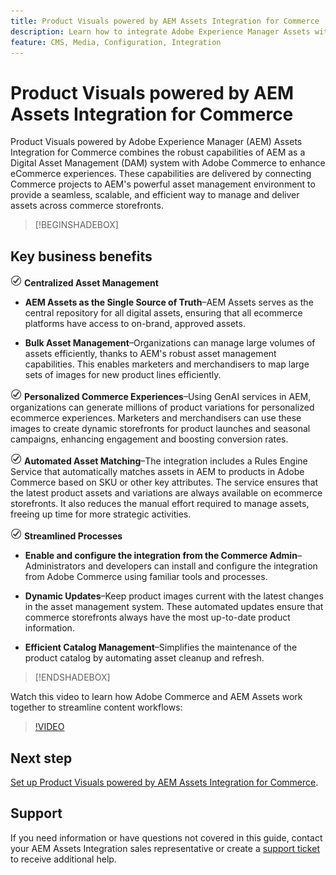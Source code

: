 ```yaml
---
title: Product Visuals powered by AEM Assets Integration for Commerce
description: Learn how to integrate Adobe Experience Manager Assets with your [!DNL Commerce] instance to access to countless media assets for use in your store.
feature: CMS, Media, Configuration, Integration
---
```


# Product Visuals powered by AEM Assets Integration for Commerce

Product Visuals powered by Adobe Experience Manager (AEM) Assets Integration for Commerce combines the robust capabilities of AEM as a Digital Asset Management (DAM) system with Adobe Commerce to enhance eCommerce experiences. These capabilities are delivered by connecting Commerce projects to AEM's powerful asset management environment to provide a seamless, scalable, and efficient way to manage and deliver assets across commerce storefronts.

>[!BEGINSHADEBOX]

## Key business benefits

![check](assets/icon-check.png) **Centralized Asset Management**

- **AEM Assets as the Single Source of Truth**–AEM Assets serves as the central repository for all digital assets, ensuring that all ecommerce platforms have access to on-brand, approved assets.

- **Bulk Asset Management**–Organizations can manage large volumes of assets efficiently, thanks to AEM's robust asset management capabilities. This enables marketers and merchandisers to map large sets of images for new product lines efficiently.

![check](assets/icon-check.png) **Personalized Commerce Experiences**–Using GenAI services in AEM, organizations can generate millions of product variations for personalized ecommerce experiences. Marketers and merchandisers can use these images to create dynamic storefronts for product launches and seasonal campaigns, enhancing engagement and boosting conversion rates.

![check](assets/icon-check.png) **Automated Asset Matching**–The integration includes a Rules Engine Service that automatically matches assets in AEM to products in Adobe Commerce based on SKU or other key attributes. The service ensures that the latest product assets and variations are always available on ecommerce storefronts. It also reduces the manual effort required to manage assets, freeing up time for more strategic activities.

![check](assets/icon-check.png) **Streamlined Processes**

- **Enable and configure the integration from the Commerce Admin**–Administrators and developers can install and configure the integration from Adobe Commerce using familiar tools and processes.

- **Dynamic Updates**–Keep product images current with the latest changes in the asset management system. These automated updates ensure that commerce storefronts always have the most up-to-date product information.

- **Efficient Catalog Management**–Simplifies the maintenance of the product catalog by automating asset cleanup and refresh.

>[!ENDSHADEBOX]

Watch this video to learn how Adobe Commerce and AEM Assets work together to streamline content workflows:

>[!VIDEO](https://video.tv.adobe.com/v/3447837)

## Next step

[Set up Product Visuals powered by AEM Assets Integration for Commerce](setup-integration.md).

## Support

If you need information or have questions not covered in this guide, contact your AEM Assets Integration sales representative or create a [support ticket](https://experienceleague.adobe.com/docs/commerce-knowledge-base/kb/help-center-guide/magento-help-center-user-guide.html#submit-ticket) to receive additional help.
